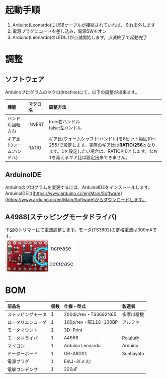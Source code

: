 # 起動手順  
1. Arduino(Leonardo)にUSBケーブルが接続されていれば、それを外します
2. 電源プラグにコードを差し込み、電源SWをオン
3. Arduino(Leonardo)のLED(L)が点滅開始します。点滅終了で起動完了

# 調整  
## ソフトウェア
Arduinoプログラムのマクロ(#define)にて、以下の調整が出来ます。

|機能|マクロ名|調整方法|
|:----|:----|:----|
|ハンドル回転方向|INVERT|true:右ハンドル<br>false:左ハンドル|
|ギア比(ウォーム:ハンドル)|RATIO|ギア比(ウォームシャフト:ハンドル)を8ビット範囲(0〜255)で設定します。実際のギア比は**RATIO/256**となります。1を設定したい場合は、RATIOを0とします。なお1を超えるギア比は設定出来できません。|

## ArduinoIDE  
Arduinoのプログラムを変更するには、ArduinoIDEをインストールします。ArduinoIDEは[https://www.arduino.cc/en/Main/Software](https://www.arduino.cc/en/Main/Software)からダウンロードします。

## A4988(ステッピングモータドライバ)  
下図のトリマーにて電流調整します。モータ(TS3692)の定格電流は300mAです。  
![A4988](A4988.png)

# BOM

|部品名|個数|仕様・型式|製造者|
|:----|:----|:----|:----|
|ステッピングモータ|1|200div/rev・TS3692N65|多摩川精機|
|ロータリエンコーダ|1|100p/rev・REL18-100BP|アルファ|
|モータマウント|1|3D-Print||
|モータドライバ|1|A4988|Polulu他|
|マイコン|1|Arduino Leonardo|Arduino|
|ドーターボード|1|UB-ARD01|Sunhayato|
|電源プラグ|1|EIAJ-3(メス)||
|電解コンデンサ|1|220&micro;F||
